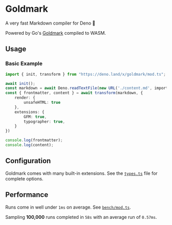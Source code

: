 # Goldmark

A very fast Markdown compiler for Deno 🦕

Powered by Go's [Goldmark](https://github.com/yuin/goldmark) compiled to WASM.

## Usage

### Basic Example

```ts
import { init, transform } from "https://deno.land/x/goldmark/mod.ts";

await init();
const markdown = await Deno.readTextFile(new URL('./content.md', import.meta.url));
const { frontmatter, content } = await transform(markdown, {
    render: {
        unsafeHTML: true
    },
    extensions: {
        GFM: true,
        typographer: true,
    }
})

console.log(frontmatter);
console.log(content);
```

## Configuration

Goldmark comes with many built-in extensions. See the [`types.ts`](https://github.com/natemoo-re/goldmark/blob/main/deno/types.ts) file for complete options.

## Performance

Runs come in well under `1ms` on average. See [`bench/mod.ts`](https://github.com/natemoo-re/goldmark/blob/main/bench/mod.ts).

Sampling **100,000** runs completed in `58s` with an average run of `0.57ms`.

